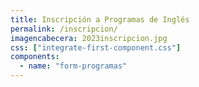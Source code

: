 ```yaml
---
title: Inscripción a Programas de Inglés
permalink: /inscripcion/
imagencabecera: 2023inscripcion.jpg
css: ["integrate-first-component.css"]
components:
  - name: "form-programas"
---
```


